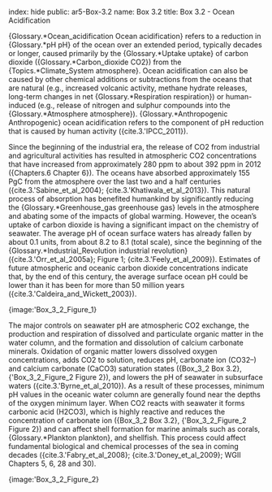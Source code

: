 index: hide
public: ar5-Box-3.2
name: Box 3.2
title: Box 3.2 - Ocean Acidification

{Glossary.*Ocean_acidification Ocean acidification} refers to a reduction in {Glossary.*pH pH} of the ocean over an extended period, typically decades or longer, caused primarily by the {Glossary.*Uptake uptake} of carbon dioxide ({Glossary.*Carbon_dioxide CO2}) from the {Topics.*Climate_System atmosphere}. Ocean acidification can also be caused by other chemical additions or subtractions from the oceans that are natural (e.g., increased volcanic activity, methane hydrate releases, long-term changes in net {Glossary.*Respiration respiration}) or human-induced (e.g., release of nitrogen and sulphur compounds into the {Glossary.*Atmosphere atmosphere}). {Glossary.*Anthropogenic Anthropogenic} ocean acidification refers to the component of pH reduction that is caused by human activity ({cite.3.'IPCC_2011}).

Since the beginning of the industrial era, the release of CO2 from industrial and agricultural activities has resulted in atmospheric CO2 concentrations that have increased from approximately 280 ppm to about 392 ppm in 2012 ({Chapters.6 Chapter 6}). The oceans have absorbed approximately 155 PgC from the atmosphere over the last two and a half centuries ({cite.3.'Sabine_et_al_2004}; {cite.3.'Khatiwala_et_al_2013}). This natural process of absorption has benefited humankind by significantly reducing the {Glossary.*Greenhouse_gas greenhouse gas} levels in the atmosphere and abating some of the impacts of global warming. However, the ocean’s uptake of carbon dioxide is having a significant impact on the chemistry of seawater. The average pH of ocean surface waters has already fallen by about 0.1 units, from about 8.2 to 8.1 (total scale), since the beginning of the {Glossary.*Industrial_Revolution industrial revolution} ({cite.3.'Orr_et_al_2005a}; Figure 1; {cite.3.'Feely_et_al_2009}). Estimates of future atmospheric and oceanic carbon dioxide concentrations indicate that, by the end of this century, the average surface ocean pH could be lower than it has been for more than 50 million years ({cite.3.'Caldeira_and_Wickett_2003}).

{image:'Box_3_2_Figure_1}

The major controls on seawater pH are atmospheric CO2 exchange, the production and respiration of dissolved and particulate organic matter in the water column, and the formation and dissolution of calcium carbonate minerals. Oxidation of organic matter lowers dissolved oxygen concentrations, adds CO2 to solution, reduces pH, carbonate ion (CO32–) and calcium carbonate (CaCO3) saturation states ({Box_3_2 Box 3.2}, {'Box_3_2_Figure_2 Figure 2}), and lowers the pH of seawater in subsurface waters ({cite.3.'Byrne_et_al_2010}). As a result of these processes, minimum pH values in the oceanic water column are generally found near the depths of the oxygen minimum layer. When CO2 reacts with seawater it forms carbonic acid (H2CO3), which is highly reactive and reduces the concentration of carbonate ion ({Box_3_2 Box 3.2}, {'Box_3_2_Figure_2 Figure 2}) and can affect shell formation for marine animals such as corals, {Glossary.*Plankton plankton}, and shellfish. This process could affect fundamental biological and chemical processes of the sea in coming decades ({cite.3.'Fabry_et_al_2008}; {cite.3.'Doney_et_al_2009}; WGII Chapters 5, 6, 28 and 30).

{image:'Box_3_2_Figure_2}
